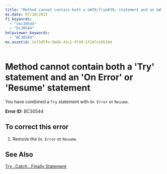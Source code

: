 ```yaml
---
title: "Method cannot contain both a &#39;Try&#39; statement and an &#39;On Error&#39; or &#39;Resume&#39; statement"
ms.date: 07/20/2015
f1_keywords: 
  - "vbc30544"
  - "bc30544"
helpviewer_keywords: 
  - "BC30544"
ms.assetid: 1e75d5fe-9a6b-43c2-9749-1f2d7ce5b10d
---
```

# Method cannot contain both a &#39;Try&#39; statement and an &#39;On Error&#39; or &#39;Resume&#39; statement
You have combined a `Try` statement with `On Error` or `Resume`.  
  
 **Error ID:** BC30544  
  
## To correct this error  
  
1. Remove the `On Error` or `Resume`.  
  
## See Also  
   
 [Try...Catch...Finally Statement](../../visual-basic/language-reference/statements/try-catch-finally-statement.md)
